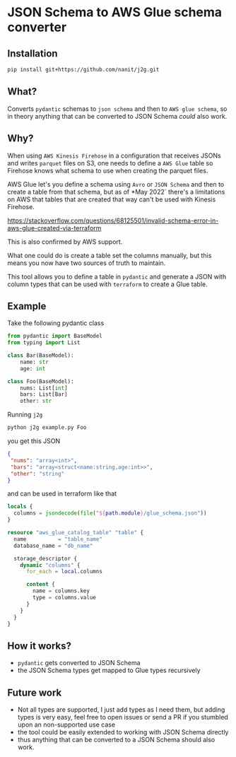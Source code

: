 # JSON Schema to AWS Glue schema converter

## Installation

```bash
pip install git+https://github.com/nanit/j2g.git
```

## What?

Converts `pydantic` schemas to `json schema` and then to `AWS glue schema`, so in theory anything that can be converted to JSON Schema *could* also work.

## Why?

When using `AWS Kinesis Firehose` in a configuration that receives JSONs and writes `parquet` files on S3, one needs to define a `AWS Glue` table so Firehose knows what schema to use when creating the parquet files.

AWS Glue let's you define a schema using `Avro` or `JSON Schema` and then to create a table from that schema, but as of *May 2022` there's a limitations on AWS that tables that are created that way can't be used with Kinesis Firehose.

https://stackoverflow.com/questions/68125501/invalid-schema-error-in-aws-glue-created-via-terraform

This is also confirmed by AWS support.

What one could do is create a table set the columns manually, but this means you now have two sources of truth to maintain.

This tool allows you to define a table in `pydantic` and generate a JSON with column types that can be used with `terraform` to create a Glue table.

## Example

Take the following pydantic class

```python
from pydantic import BaseModel
from typing import List

class Bar(BaseModel):
    name: str
    age: int

class Foo(BaseModel):
    nums: List[int]
    bars: List[Bar]
    other: str
```

Running `j2g`
```bash
python j2g example.py Foo
```

you get this JSON

```json
{
 "nums": "array<int>",
 "bars": "array<struct<name:string,age:int>>",
 "other": "string"
}
```

and can be used in terraform like that


```terraform
locals {
  columns = jsondecode(file("${path.module}/glue_schema.json"))
}

resource "aws_glue_catalog_table" "table" {
  name          = "table_name"
  database_name = "db_name"

  storage_descriptor {
    dynamic "columns" {
      for_each = local.columns

      content {
        name = columns.key
        type = columns.value
      }
    }
  }
}
```

## How it works?

* `pydantic` gets converted to JSON Schema
* the JSON Schema types get mapped to Glue types recursively

## Future work

* Not all types are supported, I just add types as I need them, but adding types is very easy, feel free to open issues or send a PR if you stumbled upon an non-supported use case
* the tool could be easily extended to working with JSON Schema directly
* thus anything that can be converted to a JSON Schema should also work.
